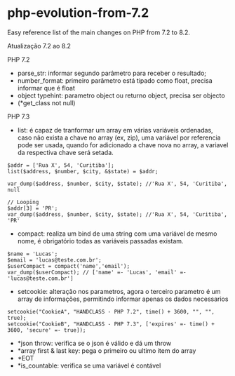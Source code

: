# php-evolution-from-7.2
Easy reference list of the main changes on PHP from 7.2 to 8.2.

Atualização 7.2 ao 8.2

PHP 7.2
- parse_str: informar segundo parâmetro para receber o resultado;
- number_format: primeiro parâmetro está tipado como float, precisa informar que é float
- object typehint: parametro object ou returno object, precisa ser objecto
- (*get_class not null)

PHP 7.3
- list: é capaz de tranformar um array em várias variáveis ordenadas, caso não exista a chave no array (ex, zip), uma variável por referencia pode ser usada, quando for adicionado a chave nova no array, a variavel da respectiva chave será setada.
```
$addr = ['Rua X', 54, 'Curitiba'];
list($address, $number, $city, &$state) = $addr; 

var_dump($address, $number, $city, $state); //'Rua X', 54, 'Curitiba', null

// Looping
$addr[3] = 'PR';
var_dump($address, $number, $city, $state); //'Rua X', 54, 'Curitiba', 'PR'
```

- compact: realiza um bind de uma string com uma variável de mesmo nome, é obrigatório todas as variáveis passadas existam.
```
$name = 'Lucas';
$email = 'lucas@teste.com.br';
$userCompact = compact('name','email');
var_dump($userCompact); // ['name' =- 'Lucas', 'email' =- 'lucas@teste.com.br']
```

- setcookie: alteração nos parametros, agora o terceiro parametro é um array de informações, permitindo informar apenas os dados necessarios
```
setcookie("CookieA", "HANDCLASS - PHP 7.2", time() + 3600, "", "", true);
setcookie("CookieB", "HANDCLASS - PHP 7.3", ['expires' =- time() + 3600, 'secure' =- true]);
```

- *json throw: verifica se o json é válido e dá um throw
- *array first & last key: pega o primeiro ou ultimo item do array
- *EOT
- *is_countable: verifica se uma variável é contável
